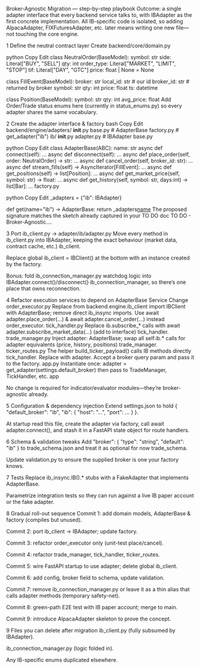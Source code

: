 Broker-Agnostic Migration — step-by-step playbook
Outcome: a single adapter interface that every backend service talks to, with IBAdapter as the first concrete implementation. All IB-specific code is isolated, so adding AlpacaAdapter, FIXFuturesAdapter, etc. later means writing one new file—not touching the core engine.

1 Define the neutral contract layer
Create backend/core/domain.py

python
Copy
Edit
class NeutralOrder(BaseModel):
    symbol: str
    side: Literal["BUY", "SELL"]
    qty: int
    order_type: Literal["MARKET", "LIMIT", "STOP"]
    tif: Literal["DAY", "GTC"]
    price: float | None = None

class FillEvent(BaseModel):
    broker: str
    local_id: str          # our id
    broker_id: str         # returned by broker
    symbol: str
    qty: int
    price: float
    ts: datetime

class Position(BaseModel):
    symbol: str
    qty: int
    avg_price: float
Add Order/Trade status enums here (currently in status_enums.py) so every adapter shares the same vocabulary.

2 Create the adapter interface & factory
bash
Copy
Edit
backend/engine/adapters/
    __init__.py
    base.py          # AdapterBase
    factory.py       # get_adapter("ib")
    ib/
        __init__.py
        adapter.py   # IBAdapter
base.py

python
Copy
Edit
class AdapterBase(ABC):
    name: str
    async def connect(self): ...
    async def disconnect(self): ...
    async def place_order(self, order: NeutralOrder) -> str: ...
    async def cancel_order(self, broker_id: str): ...
    async def stream_fills(self) -> AsyncIterator[FillEvent]: ...
    async def get_positions(self) -> list[Position]: ...
    async def get_market_price(self, symbol: str) -> float: ...
    async def get_history(self, symbol: str, days:int) -> list[Bar]: ...
factory.py

python
Copy
Edit
_adapters = {"ib": IBAdapter}

def get(name="ib") -> AdapterBase:
    return _adapters[name]()
The proposed signature matches the sketch already captured in your TO DO doc TO DO - Broker‑Agnostic….

3 Port ib_client.py → adapter/ib/adapter.py
Move every method in ib_client.py into IBAdapter, keeping the exact behaviour (market data, contract cache, etc.) ib_client.

Replace global ib_client = IBClient() at the bottom with an instance created by the factory.

Bonus: fold ib_connection_manager.py watchdog logic into IBAdapter.connect()/disconnect() ib_connection_manager, so there’s one place that owns reconnection.

4 Refactor execution services to depend on AdapterBase
Service	Change
order_executor.py	Replace from backend.engine.ib_client import IBClient with AdapterBase; remove direct ib_insync imports. Use await adapter.place_order(...) & await adapter.cancel_order(...) instead order_executor.
tick_handler.py	Replace ib.subscribe_* calls with await adapter.subscribe_market_data(...) (add to interface) tick_handler.
trade_manager.py	Inject adapter: AdapterBase; swap all self.ib.* calls for adapter equivalents (price, history, positions) trade_manager.
ticker_routes.py	The helper build_ticker_payload() calls IB methods directly tick_handler. Replace with adapter. Accept a broker query param and pass it to the factory.
app.py	Instantiate once: adapter = get_adapter(settings.default_broker) then pass to TradeManager, TickHandler, etc. app

No change is required for indicator/evaluator modules—they’re broker-agnostic already.

5 Configuration & dependency injection
Extend settings.json to hold { "default_broker": "ib", "ib": { "host": "...", "port": ... } }.

At startup read this file, create the adapter via factory, call await adapter.connect(), and stash it in a FastAPI state object for route handlers.

6 Schema & validation tweaks
Add "broker": { "type": "string", "default": "ib" } to trade_schema.json and treat it as optional for now trade_schema.

Update validation.py to ensure the supplied broker is one your factory knows.

7 Tests
Replace ib_insync.IB().* stubs with a FakeAdapter that implements AdapterBase.

Parametrize integration tests so they can run against a live IB paper account or the fake adapter.

8 Gradual roll-out sequence
Commit 1: add domain models, AdapterBase & factory (compiles but unused).

Commit 2: port ib_client → IBAdapter; update factory.

Commit 3: refactor order_executor only (unit-test place/cancel).

Commit 4: refactor trade_manager, tick_handler, ticker_routes.

Commit 5: wire FastAPI startup to use adapter; delete global ib_client.

Commit 6: add config, broker field to schema, update validation.

Commit 7: remove ib_connection_manager.py or leave it as a thin alias that calls adapter methods (temporary safety-net).

Commit 8: green-path E2E test with IB paper account; merge to main.

Commit 9: introduce AlpacaAdapter skeleton to prove the concept.

9 Files you can delete after migration
ib_client.py (fully subsumed by IBAdapter).

ib_connection_manager.py (logic folded in).

Any IB-specific enums duplicated elsewhere.